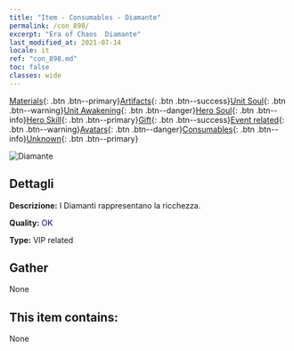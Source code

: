 ```yaml
---
title: "Item - Consumables - Diamante"
permalink: /con_898/
excerpt: "Era of Chaos  Diamante"
last_modified_at: 2021-07-14
locale: it
ref: "con_898.md"
toc: false
classes: wide
---
```

 [Materials](/ItemsIT/){: .btn .btn--primary}[Artifacts](/ItemsIT/Artifacts/){: .btn .btn--success}[Unit Soul](/ItemsIT/UnitSoul/){: .btn .btn--warning}[Unit Awakening](/ItemsIT/UnitAwakening/){: .btn .btn--danger}[Hero Soul](/ItemsIT/HeroSoul/){: .btn .btn--info}[Hero Skill](/ItemsIT/HeroSkill/){: .btn .btn--primary}[Gift](/ItemsIT/Gift/){: .btn .btn--success}[Event related](/ItemsIT/Events/){: .btn .btn--warning}[Avatars](/ItemsIT/Avatars/){: .btn .btn--danger}[Consumables](/ItemsIT/Consumables/){: .btn .btn--info}[Unknown](/ItemsIT/Unknown/){: .btn .btn--primary}

 ![Diamante](/images/t/i_102.png)

## Dettagli
 **Descrizione:** I Diamanti rappresentano la ricchezza.

 **Quality:** <span style="color: #000080">OK</span>

 **Type:** VIP related

## Gather

  None

## This item contains:

  None

